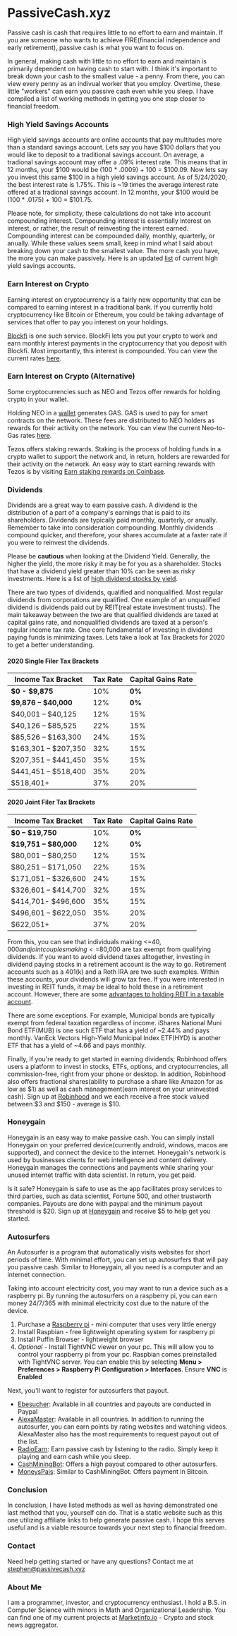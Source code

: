 # PassiveCash.xyz

Passive cash is cash that requires little to no effort to earn and maintain. If you are someone who wants to achieve FIRE(financial independence and early retirement), passive cash is what you want to focus on. 

In general, making cash with little to no effort to earn and maintain is primarily dependent on having cash to start with. I think it's important to break down your cash to the smallest value - a penny. From there, you can view every penny as an indivual worker that you employ. Overtime, these little "workers" can earn you passive cash even while you sleep. I have compiled a list of working methods in getting you one step closer to financial freedom.

### High Yield Savings Accounts

High yield savings accounts are online accounts that pay multitudes more than a standard savings account. Lets say you have $100 dollars that you would like to deposit to a traditional savings account. On average, a tradional savings account may offer a .09% interest rate. This means that in 12 months, your $100 would be (100 * .0009) + 100 = $100.09. Now lets say you invest this same $100 in a high yield savings account. As of 5/24/2020, the best interest rate is 1.75%. This is ~19 times the average interest rate offered at a tradional savings account. In 12 months, your $100 would be (100 * .0175) + 100 = $101.75. 

Please note, for simplicity, these calculations do not take into account compounding interest. Compounding interest is essentially interest on interest, or rather, the result of reinvesting the interest earned. Compounding interest can be compounded daily, monthly, quarterly, or anually. While these values seem small, keep in mind what I said about breaking down your cash to the smallest value. The more cash you have, the more you can make passively. Here is an updated [list](https://www.doctorofcredit.com/high-interest-savings-to-get/) of current high yield savings accounts. 

### Earn Interest on Crypto

Earning interest on cryptocurrency is a fairly new opportunity that can be compared to earning interest in a traditional bank. If you currently hold cryptocurrency like Bitcoin or Ethereum, you could be taking advantage of services that offer to pay you interest on your holdings. 

[Blockfi](https://blockfi.mxuy67.net/GWA46) is one such service. BlockFi lets you put your crypto to work and earn monthly interest payments in the cryptocurrency that you deposit with Blockfi. Most importantly, this interest is compounded. You can view the current rates [here](https://blockfi.com/rates).

### Earn Interest on Crypto (Alternative)

Some cryptocurrencies such as NEO and Tezos offer rewards for holding crypto in your wallet.

Holding NEO in a [wallet](https://neo.org/wallets) generates GAS. GAS is used to pay for smart contracts on the network. These fees are distributed to NEO holders as rewards for their activity on the network. You can view the current Neo-to-Gas rates [here](https://neotogas.com/).

Tezos offers staking rewards. Staking is the process of holding funds in a crypto wallet to support the network and, in return, holders are rewarded for their activity on the network. An easy way to start earning rewards with Tezos is by visiting [Earn staking rewards on Coinbase](https://www.coinbase.com/price/tezos).

### Dividends

Dividends are a great way to earn passive cash. A dividend is the distribution of a part of a company's earnings that is paid to its shareholders. Dividends are typically paid monthly, quarterly, or anually. Remember to take into consideration compounding. Monthly dividends compound quicker, and therefore, your shares accumulate at a faster rate if you were to reinvest the dividends.

Please be **cautious** when looking at the Dividend Yield. Generally, the higher the yield, the more risky it may be for you as a shareholder. Stocks that have a dividend yield greater than 10% can be seen as risky investments. Here is a list of [high dividend stocks by yield](https://www.dividend.com/dividend-stocks/high-dividend-yield-stocks/#tm=3-high-yield-stocks&r=Webpage%231281&f_35=true&f_9_min=2&f_9_max=100).

There are two types of dividends, qualified and nonqualified. Most regular dividends from corporations are qualified. One example of an unqualified dividend is dividends paid out by REIT(real estate investment trusts). The main takeaway between the two are that qualified dividends are taxed at capital gains rate, and nonqualified dividends are taxed at a person's regular income tax rate. One core fundamental of investing in dividend paying funds is minimizing taxes. Lets take a look at Tax Brackets for 2020 to get a better understanding.

#### 2020 Single Filer Tax Brackets

Income Tax Bracket | Tax Rate | Capital Gains Rate
------------ | ------------- | -------------
**$0 - $9,875** | 10% | **0%**
**$9,876 – $40,000** | 12% | **0%**
$40,001 – $40,125 | 12% | 15%
$40,126 – $85,525 | 22% | 15%
$85,526 – $163,300 | 24% | 15%
$163,301 – $207,350 | 32% | 15%
$207,351 – $441,450 | 35% | 15%
$441,451 – $518,400 | 35% | 20%
$518,401+ | 37% | 20%

#### 2020 Joint Filer Tax Brackets

Income Tax Bracket | Tax Rate | Capital Gains Rate
------------ | ------------- | -------------
**$0 – $19,750** | 10% | **0%**
**$19,751 – $80,000** | 12% | **0%**
$80,001 – $80,250 | 12% | 15%
$80,251 – $171,050 | 22% | 15%
$171,051 – $326,600 | 24% | 15%
$326,601 – $414,700 | 32% | 15%
$414,701- $496,600 | 35% | 15%
$496,601 – $622,050 | 35% | 20%
$622,051+ | 37% | 20%

From this, you can see that individuals making <=$40,000 and joint couples making <=$80,000 are tax exempt from qualifying dividends. If you want to avoid dividend taxes alltogether, investing in dividend paying stocks in a retirement account is the way to go. Retirement accounts such as a 401(k) and a Roth IRA are two such examples. Within these accounts, your dividends will grow tax free. If you were interested in investing in REIT funds, it may be ideal to hold these in a retirement account. However, there are some [advantages to holding REIT in a taxable account](https://seekingalpha.com/article/4158333-advantages-of-reits-in-taxable-account).

There are some exceptions. For example, Municipal bonds are typically exempt from federal taxation regardless of income. iShares National Muni Bond ETF(MUB) is one such ETF that has a yield of ~2.44% and pays monthly. VanEck Vectors High-Yield Municipal Index ETF(HYD) is another ETF that has a yield of ~4.66 and pays monthly.

Finally, if you're ready to get started in earning dividends; Robinhood offers users a platform to invest in stocks, ETFs, options, and cryptocurrencies, all commission-free, right from your phone or desktop. In addition, Robinhood also offers fractional shares(ability to purchase a share like Amazon for as low as $1) as well as cash management(earn interest on your uninvested cash). Sign up at [Robinhood](https://share.robinhood.com/stephec1028) and we each receive a free stock valued between $3 and $150 - average is $10. 

### Honeygain

Honeygain is an easy way to make passive cash. You can simply install Honeygain on your preferred device(currently android, windows, macos are supported), and connect the device to the internet. Honeygain's network is used by businesses clients for web intelligence and content delivery. Honeygain manages the connections and payments while sharing your unused internet traffic with data scientist. In return, you get paid. 

Is it safe? Honeygain is safe to use as the app facilitates proxy services to third parties, such as data scientist, Fortune 500, and other trustworth companies. Payouts are done with paypal and the minimum payout threshold is $20. Sign up at [Honeygain](https://r.honeygain.me/STEVO38F85) and receive $5 to help get you started. 

### Autosurfers

An Autosurfer is a program that automatically visits websites for short periods of time. With minimal effort, you can set up autosurfers that will pay you passive cash. Similar to Honeygain, all you need is a computer and an internet connection.

Taking into account electricity cost, you may want to run a device such as a raspberry pi. By running the autosurfers on a raspberry pi, you can earn money 24/7/365 with minimal electricity cost due to the nature of the device. 

1. Purchase a [Raspberry pi](https://www.raspberrypi.org/products/) - mini computer that uses very little energy
1. Install Raspbian - free lightweight operating system for raspberry pi
1. Install Puffin Browser - lightweight browser
1. *Optional* - Install TightVNC viewer on your pc. This will allow you to control your raspberry pi from your pc. Raspbian comes preinstalled with TightVNC server. You can enable this by selecting **Menu > Preferences > Raspberry Pi Configuration > Interfaces**. Ensure **VNC** is **Enabled**

Next, you'll want to register for autosurfers that payout.

* [Ebesucher]( http://www.ebesucher.com/?ref=notevenbuttery ): Available in all countries and payouts are conducted in Paypal
* [AlexaMaster](https://axm.am/am_144296): Available in all countries. In addition to running the autosurfer, you can earn points by rating websites and watching videos. AlexaMaster also has the most requirements to request payout out of the list.
* [RadioEarn](https://RadioEarn.com/?ref=116166): Earn passive cash by listening to the radio. Simply keep it playing and earn cash while you sleep.
* [CashMiningBot](https://cashminingbot.com/?ref=7970): Offers a high payout compared to other autosurfers. 
* [MoneysPais](https://moneyspais.com/?ref=2734): Similar to CashMiningBot. Offers payment in Bitcoin.

### Conclusion

In conclusion, I have listed methods as well as having demonstrated one last method that you, yourself can do. That is a static website such as this one utilizing affiliate links to help generate passive cash. I hope this serves useful and is a viable resource towards your next step to financial freedom. 

### Contact

Need help getting started or have any questions? Contact me at stephen@passivecash.xyz

### About Me

I am a programmer, investor, and cryptocurrency enthusiast. I hold a B.S. in Computer Science with minors in Math and Organizational Leadership. You can find one of my current projects at [Marketinfo.io](https://www.marketinfo.io) - Crypto and stock news aggregator.
